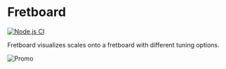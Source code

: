 # Fretboard

[![Node.js CI](https://github.com/divanvisagie/fretboard/workflows/Node.js%20CI/badge.svg)](https://github.com/divanvisagie/fretboard/actions?query=workflow%3A%22Node.js+CI%22)

Fretboard visualizes scales onto a fretboard with different tuning options.

![Promo](./docs/images/promo.gif)
